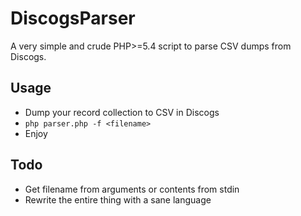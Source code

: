 # DiscogsParser
A very simple and crude PHP>=5.4 script to parse CSV dumps from Discogs.

## Usage
* Dump your record collection to CSV in Discogs
* `php parser.php -f <filename>`
* Enjoy

## Todo
* Get filename from arguments or contents from stdin
* Rewrite the entire thing with a sane language
